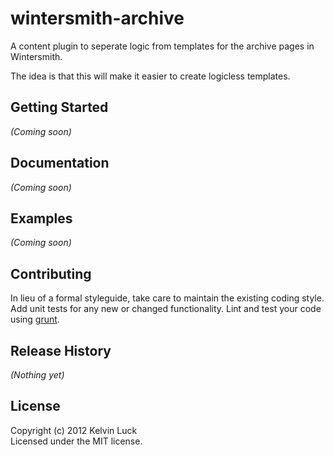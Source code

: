 # wintersmith-archive

A content plugin to seperate logic from templates for the archive pages in Wintersmith.

The idea is that this will make it easier to create logicless templates.

## Getting Started
_(Coming soon)_

## Documentation
_(Coming soon)_

## Examples
_(Coming soon)_

## Contributing
In lieu of a formal styleguide, take care to maintain the existing coding style. Add unit tests for any new or changed functionality. Lint and test your code using [grunt](https://github.com/cowboy/grunt).

## Release History
_(Nothing yet)_

## License
Copyright (c) 2012 Kelvin Luck  
Licensed under the MIT license.
